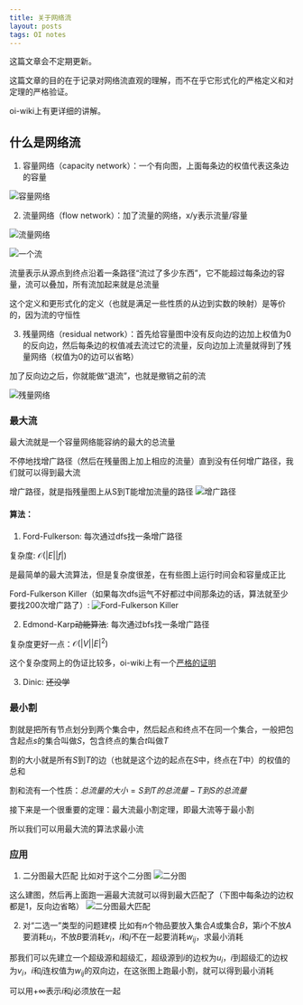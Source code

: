 ```yaml
---
title: 关于网络流
layout: posts
tags: OI notes
---
```


这篇文章会不定期更新。

这篇文章的目的在于记录对网络流直观的理解，而不在乎它形式化的严格定义和对定理的严格验证。

oi-wiki上有更详细的讲解。

## 什么是网络流

1. 容量网络（capacity network）：一个有向图，上面每条边的权值代表这条边的容量

![容量网络](https://c2.im5i.com/2023/02/08/nXbyz.png)

2. 流量网络（flow network）：加了流量的网络，x/y表示流量/容量

![流量网络](https://c2.im5i.com/2023/02/08/nXu76.png)

![一个流](https://c2.im5i.com/2023/02/08/nXHP8.png)

流量表示从源点到终点沿着一条路径“流过了多少东西”，它不能超过每条边的容量，流可以叠加，所有流加起来就是总流量

这个定义和更形式化的定义（也就是满足一些性质的从边到实数的映射）是等价的，因为流的守恒性

3. 残量网络（residual network）：首先给容量图中没有反向边的边加上权值为0的反向边，然后每条边的权值减去流过它的流量，反向边加上流量就得到了残量网络（权值为0的边可以省略）

加了反向边之后，你就能做“退流”，也就是撤销之前的流

![残量网络](https://c2.im5i.com/2023/02/08/nXAbL.png)

### 最大流

最大流就是一个容量网络能容纳的最大的总流量

不停地找增广路径（然后在残量图上加上相应的流量）直到没有任何增广路径，我们就可以得到最大流

增广路径，就是指残量图上从S到T能增加流量的路径
![增广路径](https://c2.im5i.com/2023/02/08/nXLmt.png)

#### 算法：
1. Ford-Fulkerson: 每次通过dfs找一条增广路径

复杂度: $\mathcal{O}(|E||f|)$

是最简单的最大流算法，但是复杂度很差，在有些图上运行时间会和容量成正比

Ford-Fulkerson Killer（如果每次dfs运气不好都过中间那条边的话，算法就至少要找200次增广路了）:
![Ford-Fulkerson Killer](https://c2.im5i.com/2023/02/08/nXzhq.png)

2. Edmond-Karp~~动能算法~~: 每次通过bfs找一条增广路径

复杂度更好一点：$\mathcal{O}(|V||E|^2)$

这个复杂度网上的伪证比较多，oi-wiki上有一个[严格的证明](https://oi-wiki.org/graph/flow/max-flow/#%E6%97%B6%E9%97%B4%E5%A4%8D%E6%9D%82%E5%BA%A6%E5%88%86%E6%9E%90)

3. Dinic: ~~还没学~~

### 最小割
割就是把所有节点划分到两个集合中，然后起点和终点不在同一个集合，一般把包含起点$s$的集合叫做$S$，包含终点的集合$t$叫做$T$

割的大小就是所有$S$到$T$的边（也就是这个边的起点在$S$中，终点在$T$中）的权值的总和

割和流有一个性质：$总流量的大小=S到T的总流量-T到S的总流量$

接下来是一个很重要的定理：最大流最小割定理，即最大流等于最小割

所以我们可以用最大流的算法求最小流

### 应用
1. 二分图最大匹配
比如对于这个二分图
![二分图](https://c2.im5i.com/2023/02/08/nXpV3.png)

这么建图，然后再上面跑一遍最大流就可以得到最大匹配了（下图中每条边的边权都是1，反向边省略）
![二分图最大匹配](https://c2.im5i.com/2023/02/08/nX7Wy.png)

2. 对“二选一”类型的问题建模
比如有$n$个物品要放入集合$A$或集合$B$，第$i$个不放$A$要消耗$u_i$，不放$B$要消耗$v_i$，$i$和$j$不在一起要消耗$w_{ij}$，求最小消耗

那我们可以先建立一个超级源和超级汇，超级源到$i$的边权为$u_i$，$i$到超级汇的边权为$v_i$，$i$和$j$连权值为$w_{ij}$的双向边，在这张图上跑最小割，就可以得到最小消耗

可以用$+\infty$表示$i$和$j$必须放在一起